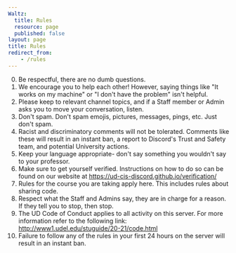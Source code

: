 ```yaml
---
Waltz:
  title: Rules
  resource: page
  published: false
layout: page
title: Rules
redirect_from:
    - /rules
---
```

0. Be respectful, there are no dumb questions.
1. We encourage you to help each other! However, saying  things like "It works on my machine" or "I don't have the problem" isn't helpful.
2. Please keep to relevant channel topics, and if a Staff member or Admin asks you to move your conversation, listen.
3. Don't spam. Don't spam emojis, pictures, messages, pings, etc. Just don't spam.
4. Racist and discriminatory comments will not be tolerated. Comments like these will result in an instant ban, a report to Discord's Trust and Safety team, and potential University actions.
5. Keep your language appropriate- don't say something you wouldn't say to your professor.
6. Make sure to get yourself verified. Instructions on how to do so can be found on our website at https://ud-cis-discord.github.io/verification/
7. Rules for the course you are taking apply here. This includes rules about sharing code.
8. Respect what the Staff and Admins say, they are in charge for a reason. If they tell you to stop, then stop.
9. The UD Code of Conduct applies to all activity on this server. For more information refer to the following link: http://www1.udel.edu/stuguide/20-21/code.html
10. Failure to follow any of the rules in your first 24 hours on the server will result in an instant ban.